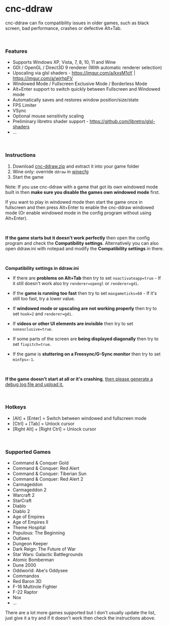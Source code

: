# cnc-ddraw
cnc-ddraw can fix compatibility issues in older games, such as black screen, bad performance, crashes or defective Alt+Tab.

&nbsp;

### Features

 - Supports Windows XP, Vista, 7, 8, 10, 11 and Wine
 - GDI / OpenGL / Direct3D 9 renderer (With automatic renderer selection)
 - Upscaling via glsl shaders - https://imgur.com/a/kxsM1oY | https://imgur.com/a/wjrhpFV
 - Windowed Mode / Fullscreen Exclusive Mode / Borderless Mode
 - Alt+Enter support to switch quickly between Fullscreen and Windowed mode
 - Automatically saves and restores window position/size/state
 - FPS Limiter
 - VSync
 - Optional mouse sensitivity scaling
 - Preliminary libretro shader support - https://github.com/libretro/glsl-shaders
 - ...
 
&nbsp;

### Instructions

1. Download [cnc-ddraw.zip](https://github.com/CnCNet/cnc-ddraw/releases/latest/download/cnc-ddraw.zip) and extract it into your game folder
2. Wine only: override `ddraw` in [winecfg](https://wiki.winehq.org/Winecfg#Libraries)
3. Start the game


Note: If you use cnc-ddraw with a game that got its own windowed mode built in then **make sure you disable the games own windowed mode** first.

If you want to play in windowed mode then start the game once in fullscreen and then press Alt+Enter to enable the cnc-ddraw windowed mode (Or enable windowed mode in the config program without using Alt+Enter).

&nbsp;

**If the game starts but it doesn't work perfectly** then open the config program and check the **Compatibility settings**. Alternatively you can also open ddraw.ini with notepad and modify the **Compatibility settings** in there.

&nbsp;

**Compatibility settings in ddraw.ini**

- If there are **problems on Alt+Tab** then try to set `noactivateapp=true` - If it still doesn't work also try `renderer=opengl` or `renderer=gdi`.

- If the **game is running too fast** then try to set `maxgameticks=60` - If it's still too fast, try a lower value.

- If **windowed mode or upscaling are not working properly** then try to set `hook=2` and `renderer=gdi`. 

- If **videos or other UI elements are invisible** then try to set `nonexclusive=true`.

- If some parts of the screen are **being displayed diagonally** then try to set `fixpitch=true`.

- If the game is **stuttering on a Freesync/G-Sync monitor** then try to set `minfps=-1`.

&nbsp;

**If the game doesn't start at all or it's crashing**, [then please generate a debug log file and upload it.](https://github.com/CnCNet/cnc-ddraw/issues/44)  

&nbsp;

### Hotkeys
* [Alt] + [Enter]                  = Switch between windowed and fullscreen mode
* [Ctrl] + [Tab]                    = Unlock cursor
* [Right Alt] + [Right Ctrl]  = Unlock cursor

&nbsp;

### Supported Games

 - Command & Conquer Gold
 - Command & Conquer: Red Alert
 - Command & Conquer: Tiberian Sun
 - Command & Conquer: Red Alert 2
 - Carmageddon
 - Carmageddon 2
 - Warcraft 2
 - StarCraft
 - Diablo
 - Diablo 2
 - Age of Empires
 - Age of Empires II
 - Theme Hospital
 - Populous: The Beginning
 - Outlaws
 - Dungeon Keeper
 - Dark Reign: The Future of War
 - Star Wars: Galactic Battlegrounds
 - Atomic Bomberman
 - Dune 2000
 - Oddworld: Abe's Oddysee
 - Commandos
 - Red Baron 3D
 - F-16 Multirole Fighter
 - F-22 Raptor
 - Nox
 - ...

There are a lot more games supported but I don't usually update the list, just give it a try and if it doesn't work then check the instructions above.
